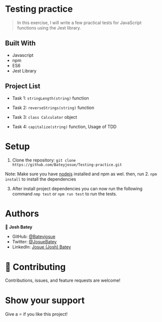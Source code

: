 # Testing practice
> In this exercise, I will write a few practical tests for JavaScript functions using the Jest library.

## Built With 


- Javascript
- npm
- ES6
- Jest Library

## Project List

- Task 1: ```stringLength(string)``` function

- Task 2: `reverseStrings(string)` function
- Task 3: `class Calculator` object
- Task 4: `capitalize(string)` function, Usage of TDD

# Setup

1. Clone the repository: `git clone https://github.com/Bateyjosue/Testing-practice.git`

Note: Make sure you have [nodejs](https://nodejs.org/en/download/) installed and npm as wel. then, run
2. ```npm install``` to install the dependencies

3. After install project dependencies you can now run the following command ```nmp test``` or ```npm run test``` to run the tests.

# Authors

👤 **Josh Batey**

- GitHub: [@Bateyjosue](https://github.com/Bateyjosue)
- Twitter: [@JosueBatey](https://twitter.com/josuebatey)
- LinkedIn: [Josue (Josh) Batey](https://www.linkedin.com/in/josue-ishara/)

# 🤝 Contributing

Contributions, issues, and feature requests are welcome!

# Show your support

Give a ⭐️ if you like this project!

